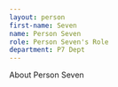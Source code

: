 ```yaml
---
layout: person
first-name: Seven
name: Person Seven
role: Person Seven's Role
department: P7 Dept
---
```


About Person Seven